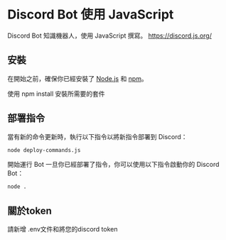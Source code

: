 # Discord Bot 使用 JavaScript

 Discord Bot 知識機器人，使用 JavaScript 撰寫。
 https://discord.js.org/

## 安裝

在開始之前，確保你已經安裝了 [Node.js](https://nodejs.org/) 和 [npm](https://www.npmjs.com/)。

使用 npm install 安裝所需要的套件

## 部署指令

當有新的命令更新時，執行以下指令以將新指令部署到 Discord：

```bash
node deploy-commands.js

```
開始運行 Bot
一旦你已經部署了指令，你可以使用以下指令啟動你的 Discord Bot：
```bash
node .
```
## 關於token

請新增 
.env文件和將您的discord token

